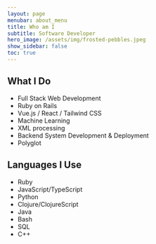 ```yaml
---
layout: page
menubar: about_menu
title: Who am I
subtitle: Software Developer
hero_image: /assets/img/frosted-pebbles.jpeg
show_sidebar: false
toc: true
---
```


## What I Do

- Full Stack Web Development
- Ruby on Rails
- Vue.js / React / Tailwind CSS
- Machine Learning
- XML processing
- Backend System Development & Deployment
- Polyglot
  
## Languages I Use

- Ruby
- JavaScript/TypeScript
- Python
- Clojure/ClojureScript
- Java
- Bash
- SQL
- C++
